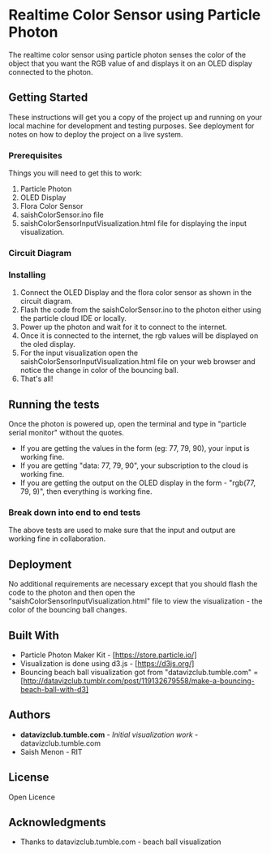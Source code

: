 # Realtime Color Sensor using Particle Photon

The realtime color sensor using particle photon senses the color of the object that you want the RGB value of and displays it on an OLED display connected to the photon.

## Getting Started

These instructions will get you a copy of the project up and running on your local machine for development and testing purposes. See deployment for notes on how to deploy the project on a live system.

### Prerequisites

Things you will need to get this to work:

1. Particle Photon
2. OLED Display
3. Flora Color Sensor
4. saishColorSensor.ino file
5. saishColorSensorInputVisualization.html file for displaying the input visualization.

### Circuit Diagram



### Installing

1. Connect the OLED Display and the flora color sensor as shown in the circuit diagram.
2. Flash the code from the saishColorSensor.ino to the photon either using the particle cloud IDE or locally.
3. Power up the photon and wait for it to connect to the internet.
4. Once it is connected to the internet, the rgb values will be displayed on the oled display.
5. For the input visualization open the saishColorSensorInputVisualization.html file on your web browser and notice the change in color of the bouncing ball.
6. That's all!


## Running the tests

Once the photon is powered up, open the terminal and type in "particle serial monitor" without the quotes.
 - If you are getting the values in the form (eg: 77, 79, 90), your input is working fine.
 - If you are getting "data: 77, 79, 90", your subscription to the cloud is working fine.
 - If you are getting the output on the OLED display in the form - "rgb(77, 79, 9)", then everything is working fine.

### Break down into end to end tests

The above tests are used to make sure that the input and output are working fine in collaboration.

## Deployment

No additional requirements are necessary except that you should flash the code to the photon and then open the "saishColorSensorInputVisualization.html" file to view the visualization - the color of the bouncing ball changes.

## Built With

* Particle Photon Maker Kit - [https://store.particle.io/]
* Visualization is done using d3.js - [https://d3js.org/]
* Bouncing beach ball visualization got from "datavizclub.tumble.com" = [http://datavizclub.tumblr.com/post/119132679558/make-a-bouncing-beach-ball-with-d3]


## Authors

* **datavizclub.tumble.com** - *Initial visualization work* - datavizclub.tumble.com
* Saish Menon - RIT


## License

Open Licence

## Acknowledgments

* Thanks to datavizclub.tumble.com - beach ball visualization
